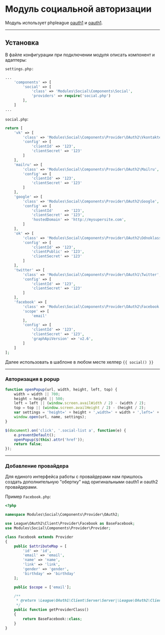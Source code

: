 # Модуль социальной авторизации

Модуль использует phpleague [oauth1](https://github.com/thephpleague/oauth1-client) и [oauth1](https://github.com/thephpleague/oauth2-client).

---

## Установка

В файле конфигурации при подключении модуля описать компонент и адаптеры:

`settings.php:`

```php
...
	'components' => [
        'social' => [
            'class' => 'Modules\Social\Components\Social',
            'providers' => require('social.php')
        ],
	]
...
```

`social.php`:

```php
return [
    'vk' => [
        'class' => 'Modules\Social\Components\Provider\OAuth2\Vkontakte',
        'config' => [
            'clientId' => '123',
            'clientSecret' => '123'
        ]
    ],
    'mailru' => [
        'class' => 'Modules\Social\Components\Provider\OAuth2\Mailru',
        'config' => [
            'clientId' => '123',
            'clientSecret' => '123'
        ]
    ],
    'google' => [
        'class' => 'Modules\Social\Components\Provider\OAuth2\Google',
        'config' => [
            'clientId'     => '123',
            'clientSecret' => '123',
            'hostedDomain' => 'http://mysupersite.com',
        ]
    ],
    'ok' => [
        'class' => 'Modules\Social\Components\Provider\OAuth2\Odnoklassniki',
        'config' => [
            'clientId' => '123',
            'clientPublic' => '123',
            'clientSecret' => '123'
        ]
    ],
    'twitter' => [
        'class' => 'Modules\Social\Components\Provider\OAuth1\Twitter',
        'config' => [
            'clientId' => '123',
            'clientSecret' => '123'
        ]
    ],
    'facebook' => [
        'class' => 'Modules\Social\Components\Provider\OAuth2\Facebook',
        'scope' => [
            'email'
        ],
        'config' => [
            'clientId' => '123',
            'clientSecret' => '123',
            'graphApiVersion' => 'v2.6',
        ]
    ]
];
```

Далее использовать в шаблоне в любом месте хелпер `{{ social() }}`

---

### Авторизация в popup

```js
function openPopup(url, width, height, left, top) {
    width = width || 700;
    height = height || 500;
    left = left || (window.screen.availWidth / 2) - (width / 2);
    top = top || (window.screen.availHeight / 2) - (height / 2);
    var settings = 'height=' + height + ',width=' + width + ',left=' + left + ',top=' + top + ',resizable=yes,scrollbars=yes,toolbar=no,menubar=no,location=yes,directories=no,status=yes';
    window.open(url, name, settings);
}

$(document).on('click', '.social-list a', function(e) {
    e.preventDefault();
    openPopup($(this).attr('href'));
    return false;
});
```

---

### Добавление провайдера

Для единого интерфейса работы с провайдерами нам пришлось создать дополнительную "обертку" над оригинальными oauth1 и oauth2 провайдерами.

Пример `Facebook.php`:

```php
<?php

namespace Modules\Social\Components\Provider\OAuth2;

use League\OAuth2\Client\Provider\Facebook as BaseFacebook;
use Modules\Social\Components\Provider\Provider;

class Facebook extends Provider
{
    public $attributeMap = [
        'id' => 'id',
        'email' => 'email',
        'name' => 'name',
        'link' => 'link',
        'gender' => 'gender',
        'birthday' => 'birthday'
    ];

    public $scope = ['email'];

    /**
     * @return \League\OAuth1\Client\Server\Server|\League\OAuth2\Client\Provider\AbstractProvider
     */
    public function getProviderClass()
    {
        return BaseFacebook::class;
    }
}
```